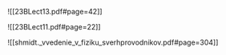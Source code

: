 
![[23BLect13.pdf#page=42]]

![[23BLect11.pdf#page=22]]

![[shmidt._vvedenie_v_fiziku_sverhprovodnikov.pdf#page=304]]



